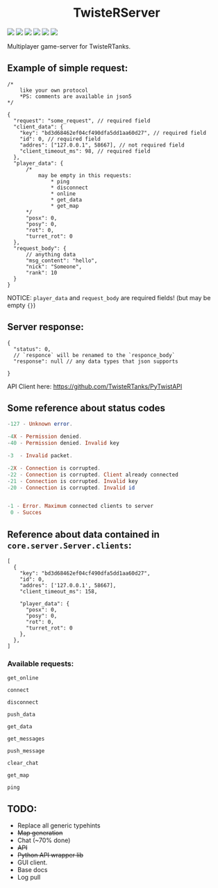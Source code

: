 <h1 align="center">TwisteRServer</h1>

[![](https://img.shields.io/badge/python-3.9+-blue.svg)](https://www.python.org/downloads/)
[![](https://img.shields.io/badge/requirements-0-blue)](https://github.com/TwisteRTanks/TwisteRServer/blob/master/requirements.txt)
![](https://img.shields.io/github/forks/TwisteRTanks/TwisteRServer)
![](https://img.shields.io/github/stars/TwisteRTanks/TwisteRServer)
![](https://img.shields.io/github/issues/TwisteRTanks/TwisteRServer?color=blue)
![](https://img.shields.io/tokei/lines/github/TwisteRTanks/TwisteRServer)

Multiplayer game-server for TwisteRTanks.


## Example of simple request:
```json5
/*
    like your own protocol
    *PS: comments are available in json5
*/

{
  "request": "some_request", // required field
  "client_data": {
    "key": "bd3d68462ef04cf490dfa5dd1aa60d27", // required field
    "id": 0, // required field
    "addres": ["127.0.0.1", 58667], // not required field
    "client_timeout_ms": 98, // required field
  },
  "player_data": { 
      /*
          may be empty in this requests:
              * ping
              * disconnect
              * online
              * get_data
              * get_map
      */
      "posx": 0, 
      "posy": 0,
      "rot": 0,
      "turret_rot": 0
  },
  "request_body": {
      // anything data
      "msg_content": "hello",
      "nick": "Someone",
      "rank": 10
  }
}
```

NOTICE: `player_data` and `request_body` are required fields! (but may be empty `{}`)

## Server response:
```json5
{
  "status": 0,
  // `responce` will be renamed to the `responce_body`
  "response": null // any data types that json supports
  
}
```

API Client here: https://github.com/TwisteRTanks/PyTwistAPI

## Some reference about status codes
```haskell
-127 - Unknown error.

-4X - Permission denied.
-40 - Permission denied. Invalid key

-3  - Invalid packet.

-2X - Connection is corrupted.
-22 - Connection is corrupted. Client already connected
-21 - Connection is corrupted. Invalid key
-20 - Connection is corrupted. Invalid id


-1 - Error. Maximum connected clients to server
 0 - Succes
```

## Reference about data contained in `core.server.Server.clients`:
```json5
[
  {
    "key": "bd3d68462ef04cf490dfa5dd1aa60d27", 
    "id": 0, 
    "addres": ['127.0.0.1', 58667],
    "client_timeout_ms": 158,
        
    "player_data": {
      "posx": 0,
      "posy": 0,
      "rot": 0,
      "turret_rot": 0
    },
  },
]
```

### Available requests:
`get_online`

`connect`

`disconnect`

`push_data`

`get_data`

`get_messages`

`push_message`

`clear_chat`

`get_map`

`ping`
## TODO:
* Replace all generic typehints
* ~~Map generation~~
* Chat (~70% done)
* ~~API~~
* ~~Python API wrapper lib~~
* GUI client.
* Base docs
* Log pull